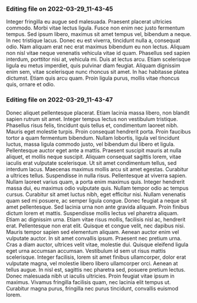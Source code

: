

### Editing file on 2022-03-29_11-43-45

Integer fringilla eu augue sed malesuada. Praesent placerat ultricies commodo. Morbi vitae lectus ligula. Fusce non enim nec justo fermentum tempus. Sed ipsum libero, maximus sit amet tempus vel, bibendum a neque. In nec tristique lacus. Donec eu est viverra, tincidunt nulla a, consequat odio. Nam aliquam erat nec erat maximus bibendum eu non lectus. Aliquam non nisl vitae neque venenatis vehicula vitae id quam.
Phasellus sed sapien interdum, porttitor nisi at, vehicula mi. Duis at lectus arcu. Etiam scelerisque ligula eu metus imperdiet, quis pulvinar diam feugiat. Aliquam dignissim enim sem, vitae scelerisque nunc rhoncus sit amet. In hac habitasse platea dictumst. Etiam quis arcu quam. Proin ligula purus, mollis vitae rhoncus quis, ornare et odio.




### Editing file on 2022-03-29_11-43-47

Donec aliquet pellentesque placerat. Etiam lacinia massa libero, non blandit sapien rutrum sit amet. Integer tempus lectus non vestibulum tristique. Phasellus risus felis, tincidunt quis tellus et, condimentum laoreet nibh. Mauris eget molestie turpis. Proin consequat hendrerit porta. Proin faucibus tortor a quam fermentum bibendum. Nullam lobortis, ligula vel tincidunt luctus, massa ligula commodo justo, vel bibendum dui libero et ligula. Pellentesque auctor eget ante a mattis. Praesent suscipit mauris at nulla aliquet, et mollis neque suscipit. Aliquam consequat sagittis lorem, vitae iaculis erat vulputate scelerisque. Ut sit amet condimentum tellus, sed interdum lacus. Maecenas maximus mollis arcu sit amet egestas. Curabitur a ultrices tellus. Suspendisse in nulla risus. Pellentesque at viverra sapien.
Nullam laoreet varius quam, a porta enim maximus quis. Integer hendrerit massa dui, eu maximus odio vulputate quis. Nullam tempor odio ac tempus cursus. Curabitur sit amet luctus nibh, eget efficitur nisi. Nullam venenatis quam sed mi posuere, ac semper ligula congue. Donec feugiat a neque sit amet pellentesque. Sed lacinia urna non ante gravida aliquam. Proin finibus dictum lorem et mattis. Suspendisse mollis lectus vel pharetra aliquam. Etiam ac dignissim urna. Etiam vitae risus mollis, facilisis nisl ac, hendrerit erat. Pellentesque non erat elit.
Quisque et congue velit, nec dapibus nisi. Mauris tempor sapien sed elementum aliquam. Aenean auctor enim vel vulputate auctor. In sit amet convallis ipsum. Praesent nec pretium urna. Cras a diam auctor, ultrices velit vitae, molestie dui. Quisque eleifend ligula eget urna accumsan accumsan. Vestibulum id sem ut risus mattis scelerisque. Integer facilisis, lorem sit amet finibus ullamcorper, dolor erat vulputate magna, vel molestie libero libero ullamcorper orci. Aenean at tellus augue. In nisl est, sagittis nec pharetra sed, posuere pretium lectus. Donec malesuada nibh ut iaculis ultricies. Proin feugiat vitae ipsum in maximus. Vivamus fringilla facilisis quam, nec lacinia elit tempus ut. Curabitur magna purus, fringilla nec purus tincidunt, convallis euismod lorem.


